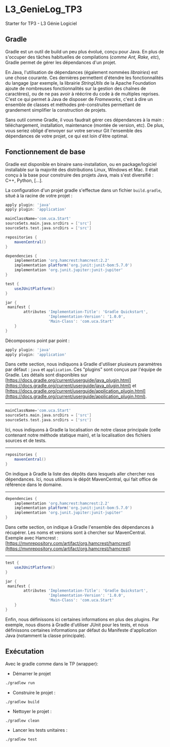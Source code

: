 # L3_GenieLog_TP3
Starter for TP3 - L3 Génie Logiciel


## Gradle

Gradle est un outil de build un peu plus évolué, conçu pour Java. En plus de s'occuper des tâches habituelles de compilations (*comme Ant, Rake, etc*), 
Gradle permet de gérer les dépendances d'un projet. 

En Java, l'utilisation de dépendances (également nommées *librairies*) est une chose courante. Ces dernières permettent d'étendre les fonctionnalités du langage 
(par exemple, la librairie *StringUtils* de la Apache Foundation ajoute de nombreuses fonctionnalités sur la gestion des chaînes de caractères), ou de ne pas avoir à réécrire du code
à de multiples reprises. C'est ce qui permet à Java de disposer de *Frameworks*, c'est à dire un ensemble de classes et méthodes pré-construites permettant de grandement simplifier 
la construction de projets. 

Sans outil comme Gradle, il vous faudrait gérer ces dépendances à la main : téléchargement, installation, maintenance (montée de version, etc). De plus, vous seriez obligé d'envoyer sur 
votre serveur Git l'ensemble des dépendances de votre projet, ce qui est loin d'être optimal. 

## Fonctionnement de base
Gradle est disponible en binaire sans-installation, ou en package/logiciel installable sur la majorité des distributions Linux, Windows et Mac. Il était conçu à la base pour 
construire des projets Java, mais s'est diversifié : C++, Python, [...].

La configuration d'un projet gradle s'effectue dans un fichier `build.gradle`, situé à la racine de votre projet :

```gradle
apply plugin: 'java'
apply plugin: 'application'

mainClassName='com.uca.Start'
sourceSets.main.java.srcDirs = ['src']
sourceSets.test.java.srcDirs = ['src']

repositories {
    mavenCentral()
}

dependencies {
    implementation 'org.hamcrest:hamcrest:2.2'
    implementation platform('org.junit:junit-bom:5.7.0')
    implementation 'org.junit.jupiter:junit-jupiter'
}

test {
    useJUnitPlatform()
}

jar {
 manifest {
        attributes 'Implementation-Title': 'Gradle Quickstart',
                   'Implementation-Version': '1.0.0',
                   'Main-Class': 'com.uca.Start'
    }
}

```

Décomposons point par point :
```gradle
apply plugin: 'java'
apply plugin: 'application'
```
Dans cette section, nous indiquons à Gradle d'utiliser plusieurs paramètres par défaut : `java` et `application`. Ces "plugins" sont conçus par l'équipe de Gradle. 
Les détails sont disponibles sur [https://docs.gradle.org/current/userguide/java_plugin.html](https://docs.gradle.org/current/userguide/java_plugin.html) et 
[https://docs.gradle.org/current/userguide/application_plugin.html](https://docs.gradle.org/current/userguide/application_plugin.html).

---

```gradle
mainClassName='com.uca.Start'
sourceSets.main.java.srcDirs = ['src']
sourceSets.test.java.srcDirs = ['src']
```
Ici, nous indiquons à Gradle la localisation de notre classe principale (celle contenant notre méthode statique main), et la localisation des fichiers sources et de tests.

---

```gradle
repositories {
    mavenCentral()
}
```
On indique à Gradle la liste des dépôts dans lesquels aller chercher nos dépendances. Ici, nous utilisons le dépôt MavenCentral, qui fait office de référence dans le domaine.

---

```gradle
dependencies {
    implementation 'org.hamcrest:hamcrest:2.2'
    implementation platform('org.junit:junit-bom:5.7.0')
    implementation 'org.junit.jupiter:junit-jupiter'
}
```
Dans cette section, on indique à Gradle l'ensemble des dépendances à récupérer. Les noms et versions sont à chercher sur MavenCentral. Exemple avec Hamcrest : 
[https://mvnrepository.com/artifact/org.hamcrest/hamcrest](https://mvnrepository.com/artifact/org.hamcrest/hamcrest)

---

```gradle
test {
    useJUnitPlatform()
}

jar {
 manifest {
        attributes 'Implementation-Title': 'Gradle Quickstart',
                   'Implementation-Version': '1.0.0',
                   'Main-Class': 'com.uca.Start'
    }
}
```
Enfin, nous définissons ici certaines informations en plus des plugins. Par exemple, nous disons à Gradle d'utiliser JUnit pour les tests, et nous définissons certaines 
informations par défaut du Manifeste d'application Java (notamment la classe principale).

## Exécutation

Avec le gradle comme dans le TP (wrapper):


* Démarrer le projet
```sh
./gradlew run
```

* Construire le projet :
```
./gradlew build
```

* Nettoyer le projet :
```
./gradlew clean
```

* Lancer les tests unitaires : 
```
./gradlew test
```
